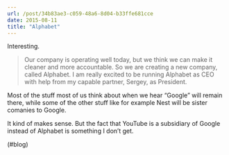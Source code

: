 ```yaml
---
url: /post/34b83ae3-c059-48a6-8d04-b33ffe681cce
date: 2015-08-11
title: "Alphabet"
---
```


Interesting.



> Our company is operating well today, but we think we can make it cleaner and more accountable. So we are creating a new company, called Alphabet. I am really excited to be running Alphabet as CEO with help from my capable partner, Sergey, as President. 



Most of the stuff most of us think about when we hear &#8220;Google&#8221; will remain there, while some of the other stuff like for example Nest will be sister comanies to Google.



It kind of makes sense. But the fact that YouTube is a subsidiary of Google instead of Alphabet is something I don&#8217;t get.



(#blog)